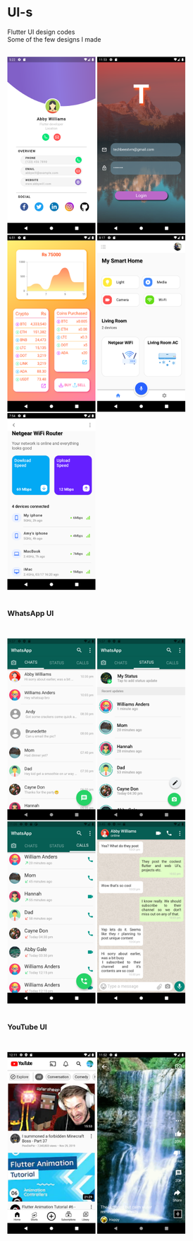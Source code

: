 # UI-s
Flutter UI design codes
<br>
Some of the few designs I made
<br>
<br>

<img src="Digital Business Card/screenshots/Screenshot_1616327553.png" width="200" height=auto>   <img src="login 2 image gradient/screenshots/img-grad-login.png" width="200" height=auto> <img src="Dashboard UI/Screenshots/Dashboard UI.png" width="200" height=auto>  <img src="Smart Home/screenshot/Smart Home UI.png" width="200" heght=auto>  <img src="Smart Home/screenshot/Smart Home UI 2.png" width="200" heght=auto>
<br>
<br>
### WhatsApp UI
<br>

<img src="WhatsApp UI/screenshots/Chat WA.png" width="200" height=auto>   <img src="WhatsApp UI/screenshots/Status WA.png" width="200" height=auto> <img src="WhatsApp UI/screenshots/Call Log WA.png" width="200" height=auto>  <img src="WhatsApp UI/screenshots/Chat Room WA.png" width="200" heght=auto>
<br>
<br>
### YouTube UI
<br>

<img src="YouTube UI/screenshots/YT home UI.png" width="200" height=auto> <img src="YouTube UI/screenshots/YouTube Shorts UI.png" width="200" height=auto>
<br>
